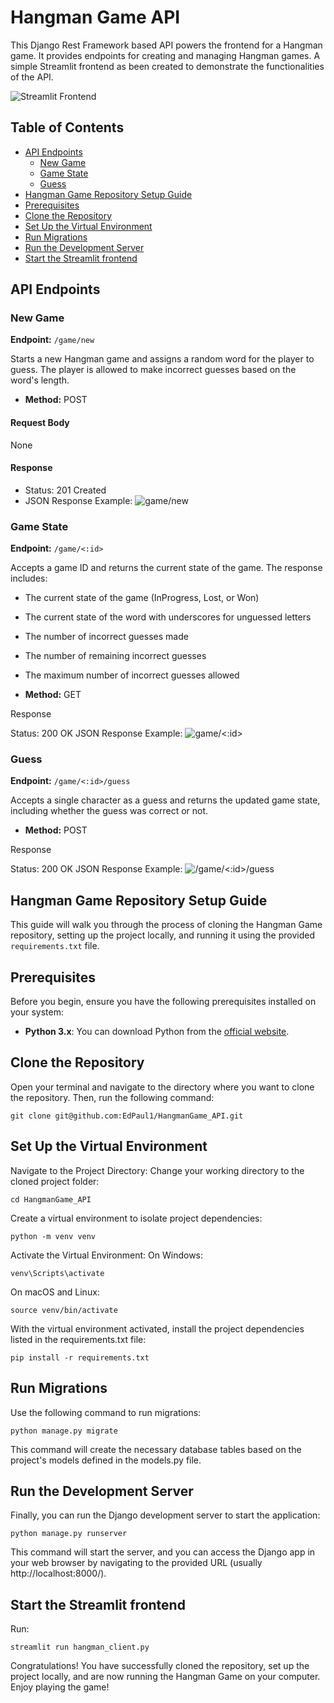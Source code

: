 # Hangman Game API

This Django Rest Framework based API powers the frontend for a Hangman game. It provides endpoints for creating and managing Hangman games. A simple Streamlit frontend as been created to demonstrate the functionalities of the API.

![Streamlit Frontend](https://github.com/EdPaul1/HangmanGame_API/blob/main/assets/streamlit.png?raw=true)

## Table of Contents

- [API Endpoints](#api-endpoints)
  - [New Game](#new-game)
  - [Game State](#game-state)
  - [Guess](#guess)
- [Hangman Game Repository Setup Guide]()
- [Prerequisites](#prerequisites)
- [Clone the Repository](#clone-the-repository)
- [Set Up the Virtual Environment](#set-up-the-virtual-environment)
- [Run Migrations](#run-migrations)
- [Run the Development Server](#run-the-development-server)
- [Start the Streamlit frontend](#start-the-streamlit-frontend)

## API Endpoints

### New Game

**Endpoint:** `/game/new`

Starts a new Hangman game and assigns a random word for the player to guess. The player is allowed to make incorrect guesses based on the word's length.

- **Method:** POST

#### Request Body

None

#### Response

- Status: 201 Created
- JSON Response Example:
  ![game/new](https://github.com/EdPaul1/HangmanGame_API/blob/main/assets/new_game.png?raw=true)
  
### Game State

**Endpoint:** `/game/<:id>`

Accepts a game ID and returns the current state of the game. The response includes:

  - The current state of the game (InProgress, Lost, or Won)

  - The current state of the word with underscores for unguessed letters

  - The number of incorrect guesses made
  - The number of remaining incorrect guesses

  - The maximum number of incorrect guesses allowed

 - **Method:** GET

Response

  Status: 200 OK
  JSON Response Example:
![game/<:id>](https://github.com/EdPaul1/HangmanGame_API/blob/main/assets/game_state.png?raw=true)

### Guess

**Endpoint:** `/game/<:id>/guess`

Accepts a single character as a guess and returns the updated game state, including whether the guess was correct or not.

  - **Method:** POST

Response

  Status: 200 OK
  JSON Response Example:
![/game/<:id>/guess](https://github.com/EdPaul1/HangmanGame_API/blob/main/assets/guess.png?raw=true)

## Hangman Game Repository Setup Guide

This guide will walk you through the process of cloning the Hangman Game repository, setting up the project locally, and running it using the provided `requirements.txt` file.

## Prerequisites

Before you begin, ensure you have the following prerequisites installed on your system:

- **Python 3.x**: You can download Python from the [official website](https://www.python.org/downloads/).

## Clone the Repository
Open your terminal and navigate to the directory where you want to clone the repository. Then, run the following command:

```
git clone git@github.com:EdPaul1/HangmanGame_API.git
```
## Set Up the Virtual Environment
Navigate to the Project Directory: Change your working directory to the cloned project folder:

```
cd HangmanGame_API
```
Create a virtual environment to isolate project dependencies:
```
python -m venv venv
```
Activate the Virtual Environment:
On Windows:
```
venv\Scripts\activate
```
On macOS and Linux:
```
source venv/bin/activate
```
With the virtual environment activated, install the project dependencies listed in the requirements.txt file:
```
pip install -r requirements.txt
```
## Run Migrations
Use the following command to run migrations:
```
python manage.py migrate
```
This command will create the necessary database tables based on the project's models defined in the models.py file.

## Run the Development Server
Finally, you can run the Django development server to start the application:
```
python manage.py runserver
```
This command will start the server, and you can access the Django app in your web browser by navigating to the provided URL (usually http://localhost:8000/).

## Start the Streamlit frontend
Run:
```
streamlit run hangman_client.py
```
Congratulations! You have successfully cloned the repository, set up the project locally, and are now running the Hangman Game on your computer. Enjoy playing the game!
